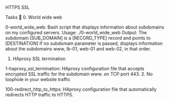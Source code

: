 
HTTPS SSL

Tasks 📃
0. World wide web

0-world_wide_web: Bash script that displays information about subdomains on my configured servers.
Usage: ./0-world_wide_web <domain> <subdomain>
Output: The subdomain [SUB_DOMAIN] is a [RECORD_TYPE] record and points to [DESTINATION]
If no subdomain parameter is passed, displays information about the subdomains www, lb-01, web-01 and web-02, in that order.
1. HAproxy SSL termination

1-haproxy_ssl_termination: HAproxy configuration file that accepts encrypted SSL traffic for the subdomain www. on TCP port 443.
2. No loophole in your website traffic

100-redirect_http_to_https: HAproxy configuration file that automatically redirects HTTP traffic to HTTPS.
